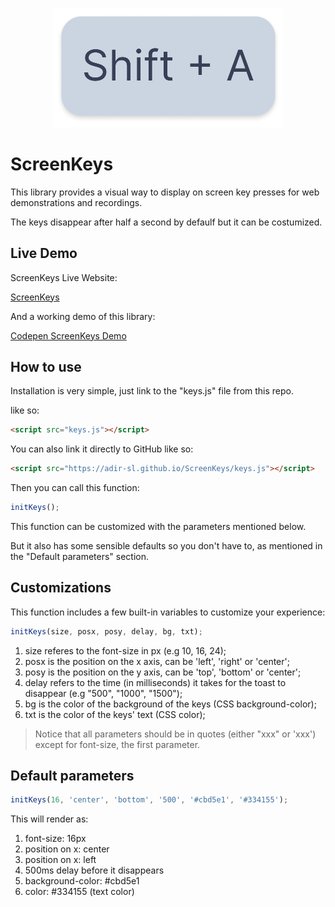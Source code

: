 <p align="center">
    <img src="gitKeys.png" alt="Screen Keys example image showing Shift+A key presses" width="370" />
</p>

# ScreenKeys
This library provides a visual way to display on screen key presses for web demonstrations and recordings.

The keys disappear after half a second by defaulf but it can be costumized.

## Live Demo
ScreenKeys Live Website:

<a href="https://adir-sl.github.io/ScreenKeys">ScreenKeys</a>

And a working demo of this library:

<a href="https://codepen.io/Adir-SL/pen/poaXYzK">Codepen ScreenKeys Demo</a>

## How to use
Installation is very simple, just link to the "keys.js" file from this repo.

like so:
```HTML
<script src="keys.js"></script>
```

You can also link it directly to GitHub like so:
```HTML
<script src="https://adir-sl.github.io/ScreenKeys/keys.js"></script>
```

Then you can call this function:
```Javascript
initKeys();
```
This function can be customized with the parameters mentioned below.

But it also has some sensible defaults so you don't have to, as mentioned in the "Default parameters" section.

## Customizations

This function includes a few built-in variables to customize your experience:

```Javascript
initKeys(size, posx, posy, delay, bg, txt);
```

1. size referes to the font-size in px (e.g 10, 16, 24);
2. posx is the position on the x axis, can be 'left', 'right' or 'center';
3. posy is the position on the y axis, can be 'top', 'bottom' or 'center';
4. delay refers to the time (in milliseconds) it takes for the toast to disappear (e.g "500", "1000", "1500");
5. bg is the color of the background of the keys (CSS background-color);
6. txt is the color of the keys' text (CSS color);

> Notice that all parameters should be in quotes (either "xxx" or 'xxx') except for font-size, the first parameter.

## Default parameters
```Javascript
initKeys(16, 'center', 'bottom', '500', '#cbd5e1', '#334155');
```
This will render as:

1. font-size: 16px
2. position on x: center
3. position on x: left
4. 500ms delay before it disappears
5. background-color: #cbd5e1
6. color: #334155 (text color)